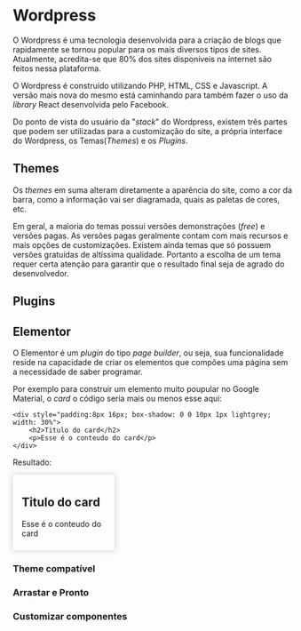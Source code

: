 # Wordpress

O Wordpress é uma tecnologia desenvolvida para a criação de blogs que rapidamente se tornou popular para os mais diversos tipos de sites. Atualmente, acredita-se que 80% dos sites disponíveis na internet são feitos nessa plataforma.

O Wordpress é construído utilizando PHP, HTML, CSS e Javascript. A versão mais nova do mesmo está caminhando para também fazer o uso da *library* React desenvolvida pelo Facebook.

Do ponto de vista do usuário da "*stack*" do Wordpress, existem três partes que podem ser utilizadas para a customização do site, a própria interface do Wordpress, os Temas(*Themes*) e os *Plugins*.

## Themes

Os *themes* em suma alteram diretamente a aparência do site, como a cor da barra, como a informação vai ser diagramada, quais as paletas de cores, etc.

Em geral, a maioria do temas possui versões demonstrações (*free*) e versões pagas. As versões pagas geralmente contam com mais recursos e mais opções de customizações. Existem ainda temas que só possuem versões gratuídas de altíssima qualidade. Portanto a escolha de um tema requer certa atenção para garantir que o resultado final seja de agrado do desenvolvedor.

## Plugins


## Elementor

O Elementor é um *plugin* do tipo *page builder*, ou seja, sua funcionalidade reside na capacidade de criar os elementos que compões uma página sem a necessidade de saber programar.

Por exemplo para construir um elemento muito poupular no Google Material, o *card* o código seria mais ou menos esse aqui:

    <div style="padding:8px 16px; box-shadow: 0 0 10px 1px lightgrey; width: 30%">
        <h2>Titulo do card</h2>
        <p>Esse é o conteudo do card</p> 
    </div>

Resultado:
<div style="padding:8px 16px; box-shadow: 0 0 10px 1px lightgrey; width: 30%">
    <h2>Titulo do card</h2>
    <p>Esse é o conteudo do card</p> 
</div>

### Theme compatível

### Arrastar e Pronto

### Customizar componentes
